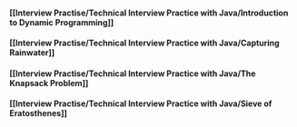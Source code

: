 #### [[Interview Practise/Technical Interview Practice with Java/Introduction to Dynamic Programming]]

#### [[Interview Practise/Technical Interview Practice with Java/Capturing Rainwater]]

#### [[Interview Practise/Technical Interview Practice with Java/The Knapsack Problem]]

#### [[Interview Practise/Technical Interview Practice with Java/Sieve of Eratosthenes]]